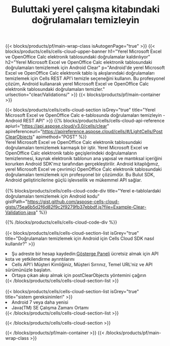 ﻿---
title:  Buluttaki yerel çalışma kitabındaki doğrulamaları temizleyin
description: Microsoft Excel ve OpenOffice Calc'taki doğrulamaları temizlemek için Bulut API'leri ve SDK'lar. Cells Cloud API tarafından yerel e-tablolarda net doğrulamalar. SDK, çeşitli geliştirme dillerini destekler. Bunlar arasında Android, C#, Go, Java, NodeJS, Perl, PHP, Python, Ruby ve Swift bulunur.
---
{{< blocks/products/pf/main-wrap-class isAutogenPage="true" >}}
{{< blocks/products/cells/cells-cloud-upper-banner h1="Yerel Microsoft Excel ve OpenOffice Calc elektronik tablosundaki doğrulamalar kaldırılıyor" h2="Yerel Microsoft Excel ve OpenOffice Calc elektronik tablosundaki doğrulamaları temizlemek için Android Clear" p="Android\'de yerel Microsoft Excel ve OpenOffice Calc elektronik tablo iş akışlarındaki doğrulamaları temizlemek için Cells REST API\'i temizle seçeneğini kullanın. Bu profesyonel çözüm, Android kullanarak yerel Microsoft Excel ve OpenOffice Calc elektronik tablosundaki doğrulamaları temizler." urlsection="clear/Validations/" >}}
{{< blocks/products/pf/main-container >}}

{{< blocks/products/cells/cells-cloud-section isGrey="true" title="Yerel Microsoft Excel ve OpenOffice Calc e-tablosunda doğrulamaları temizleyin - Android REST API" >}}
{{% blocks/products/cells/cells-cloud-api-reference apiurl="https://api.aspose.cloud/v3.0/cells/clear" apireferenceurl="https://apireference.aspose.cloud/cells/#/LightCells/PostClearObjects" apimethod="POST" %}}
<br/>
Yerel Microsoft Excel ve OpenOffice Calc elektronik tablosundaki doğrulamaları temizlemek karmaşık bir iştir. Yerel Microsoft Excel ve OpenOffice Calc elektronik tablo geçişlerindeki doğrulamaların temizlenmesi, kaynak elektronik tablonun ana yapısal ve mantıksal içeriğini korurken Android SDK'mız tarafından gerçekleştirilir. Android kitaplığımız, yerel Microsoft Excel ve çevrimiçi OpenOffice Calc elektronik tablosundaki doğrulamaları temizlemek için profesyonel bir çözümdür. Bu Bulut SDK, Android geliştiricilerine güçlü işlevsellik ve mükemmel API sağlar.
<br/>
<br/>
{{% blocks/products/cells/cells-cloud-code-div title="Yerel e-tablolardaki doğrulamaları temizlemek için Android kodu" gistPath="https://gist.github.com/aspose-cells-cloud-gists/75ea6b5d2f6d82f9c2f9279fb37ebbdf.js?file=Example-Clear-Validation.java" %}}
  
{{% /blocks/products/cells/cells-cloud-code-div %}}
<br/>
<br/>
{{< blocks/products/cells/cells-cloud-section-list isGrey="true" title="Doğrulamaları temizlemek için Android için Cells Cloud SDK nasıl kullanılır?" >}}
<li> Şu adreste bir hesap kaydedin:<a href="https://dashboard.aspose.cloud/">Gösterge Paneli</a> ücretsiz almak için API kota ve yetkilendirme ayrıntılarını</li>
<li>Cells API'i Müşteri Kimliğiniz, Müşteri Sırrınız, Temel URL'niz ve API sürümünüzle başlatın.</li>
<li>Ortaya çıkan akışı almak için postClearObjects yöntemini çağırın</li>
{{< /blocks/products/cells/cells-cloud-section-list >}}
<br/>
<br/>
{{< blocks/products/cells/cells-cloud-section-list isGrey="true" title="sistem gereksinimleri" >}}
<li>Android 7 veya daha yenisi</li>
<li>Java(TM) SE Çalışma Zamanı Ortamı</li>
{{< /blocks/products/cells/cells-cloud-section-list >}}

{{< /blocks/products/cells/cells-cloud-section >}}

{{< /blocks/products/pf/main-container >}}
{{< /blocks/products/pf/main-wrap-class >}}
